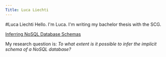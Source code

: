 ```yaml
---
Title: Luca Liechti
---
```

#Luca Liechti
Hello. I'm Luca. I'm writing my bachelor thesis with the SCG.

[Inferring NoSQL Database Schemas](%base_url%/wiki/projects/InferringNoSQL-Database-Schemas)

My research question is: *To what extent is it possible to infer the implicit schema of a NoSQL database?*
